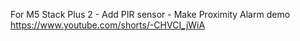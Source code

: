 For M5 Stack Plus 2 - Add PIR sensor - Make Proximity Alarm
demo https://www.youtube.com/shorts/-CHVCI_jWiA
